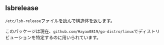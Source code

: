 ## lsbrelease

`/etc/lsb-release`ファイルを読んで構造体を返します。

このパッケージは現在、`github.com/Hayao0819/go-distro/linux`でディストリビューションを特定するのに用いられています。
